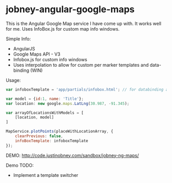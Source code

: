 jobney-angular-google-maps
==========================

This is the Angular Google Map service I have come up with. It works well for me. Uses InfoBox.js for 
custom map info windows.

Simple Info:
* AngularJS
* Google Maps API - V3
* Infobox.js for custom info windows
* Uses interpolation to allow for custom per marker templates and data-binding (WIN)

Usage:

```javascript
var infoboxTemplate = 'app/partials/infobox.html'; // for databinding a map infobox

var model = {id:1, name: 'Title'};
var location: new google.maps.LatLng(30.987, -91.345);

var arrayOfLocationsWithModels = [
    [location, model]
]

MapService.plotPoints(placeWithLocationArray, {
    clearPrevious: false,
    infoBoxTemplate: infoboxTemplate
});
```

DEMO: http://code.justinobney.com/sandbox/jobney-ng-maps/

Demo TODO:
* Implement a template switcher
